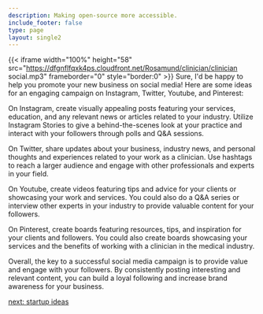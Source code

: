 ```yaml
---
description: Making open-source more accessible.
include_footer: false
type: page
layout: single2
---
```


{{< iframe width="100%" height="58" src="https://dfgnflfqxk4ps.cloudfront.net/Rosamund/clinician/clinician social.mp3" frameborder="0" style="border:0" >}}
Sure, I'd be happy to help you promote your new business on social media! Here are some ideas for an engaging campaign on Instagram, Twitter, Youtube, and Pinterest:

On Instagram, create visually appealing posts featuring your services, education, and any relevant news or articles related to your industry. Utilize Instagram Stories to give a behind-the-scenes look at your practice and interact with your followers through polls and Q&A sessions.

On Twitter, share updates about your business, industry news, and personal thoughts and experiences related to your work as a clinician. Use hashtags to reach a larger audience and engage with other professionals and experts in your field.

On Youtube, create videos featuring tips and advice for your clients or showcasing your work and services. You could also do a Q&A series or interview other experts in your industry to provide valuable content for your followers.

On Pinterest, create boards featuring resources, tips, and inspiration for your clients and followers. You could also create boards showcasing your services and the benefits of working with a clinician in the medical industry.

Overall, the key to a successful social media campaign is to provide value and engage with your followers. By consistently posting interesting and relevant content, you can build a loyal following and increase brand awareness for your business.


<a href="https://workdojos.com/clinician/startup">next: startup ideas</a>
